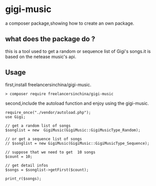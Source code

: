 # gigi-music
a composer package,showing how to create an own package.

## what does the package do ?
this is a tool used to get a random or sequence list of Gigi's songs.it is based on the netease music's api.

## Usage
first,install freelancersinchina/gigi-music.

```
> composer require freelancersinchina/gigi-music
```

second,include the autoload function and enjoy using the gigi-music.

```
require_once("./vendor/autoload.php");
use Gigi;

// get a random list of songs
$songlist = new  GigiMusic(GigiMusic::GigiMusicType_Random);

// or get a sequence list of songs
// $songlist = new GigiMusic(GigiMusic::GigiMusicType_Sequence);

// suppose that we need to get  10 songs
$count = 10;

// get detail infos
$songs = $songlist->getFirst($count);

print_r($songs);
```




